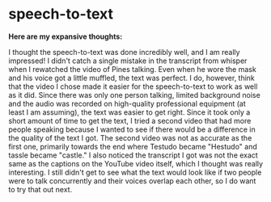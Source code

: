 # speech-to-text



<strong>Here are my expansive thoughts: </strong>

I thought the speech-to-text was done incredibly well, and I am really impressed! I didn't catch a single mistake in the transcript from whisper when I rewatched the video of Pines talking. Even when he wore the mask and his voice got a little muffled, the text was perfect. I do, however, think that the video I chose made it easier for the speech-to-text to work as well as it did. Since there was only one person talking, limited background noise and the audio was recorded on high-quality professional equipment (at least I am assuming), the text was easier to get right. Since it took only a short amount of time to get the text, I tried a second video that had more people speaking because I wanted to see if there would be a difference in the quality of the text I got. The second video was not as accurate as the first one, primarily towards the end where Testudo became "Hestudo" and tassle became "castle." I also noticed the transcript I got was not the exact same as the captions on the YouTube video itself, which I thought was really interesting. I still didn't get to see what the text would look like if two people were to talk concurrently and their voices overlap each other, so I do want to try that out next.
